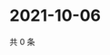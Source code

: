 # 2021-10-06

共 0 条

<!-- BEGIN WEIBO -->
<!-- 最后更新时间 Wed Oct 06 2021 01:14:11 GMT+0800 (China Standard Time) -->

<!-- END WEIBO -->
